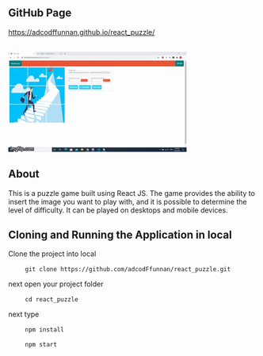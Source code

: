 <h2>GitHub Page</h2>
<a href="https://adcodffunnan.github.io/react_puzzle/">https://adcodffunnan.github.io/react_puzzle/</a><br/><br/>

![](demo/react_puzzle.gif)

<h2>About</h2>
<p>
This is a puzzle game built using React JS. The game provides the ability to insert the image you want to play with, and it is possible to determine the level of difficulty. It can be played on desktops and mobile devices.
</p>

<h2>Cloning and Running the Application in local</h2>
<p>Clone the project into local</p>

<pre>
	<code class="language-bash">git clone https://github.com/adcodFfunnan/react_puzzle.git</code>
</pre>
<p>next open your project folder</p>
<pre>
	<code class="language-bash">cd react_puzzle</code>
</pre>
<p>next type</p>
<pre>
	<code class="language-bash">npm install</code>
</pre>
<pre>
    <code class="language-bash">npm start</code>
</pre>








